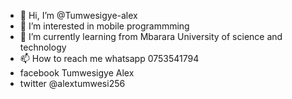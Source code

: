 - 👋 Hi, I’m @Tumwesigye-alex
- 👀 I’m interested in mobile programmming
- 🌱 I’m currently learning from Mbarara University of science and technology
- 📫 How to reach me whatsapp 0753541794
- facebook Tumwesigye Alex
- twitter @alextumwesi256

<!---
Tumwesigye-alex/Tumwesigye-alex is a ✨ special ✨ repository because its `README.md` (this file) appears on your GitHub profile.
You can click the Preview link to take a look at your changes.
--->
